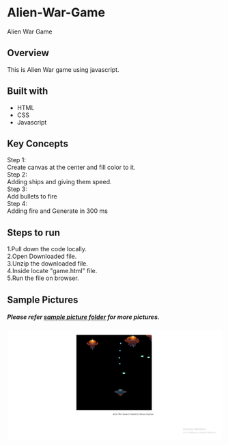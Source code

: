# Alien-War-Game
Alien War Game  

## Overview
  This is Alien War game using javascript.
    
## Built with
  - HTML
  - CSS
  - Javascript

## Key Concepts

Step 1:                                                                  
  Create canvas at the center and fill color to it.                                            
Step 2:                                                           
  Adding ships and giving them speed.                                                    
Step 3:                                                                       
  Add bullets to fire                                                        
Step 4:                                                         
  Adding fire and Generate in 300 ms                                                                   
  
## Steps to run
1.Pull down the code locally.                
2.Open Downloaded file.                                        
3.Unzip the downloaded file.                                            
4.Inside locate "game.html" file.                                                        
5.Run the file on browser.                                          

## Sample Pictures

##### Please refer [sample picture folder](https://github.com/shreyakajbaje/Alien-War-Game/tree/master/sample%20pictures) for more pictures.

![Homepage](https://github.com/shreyakajbaje/Alien-War-Game/blob/master/sample%20pictures/Screenshot%20(232).png)

